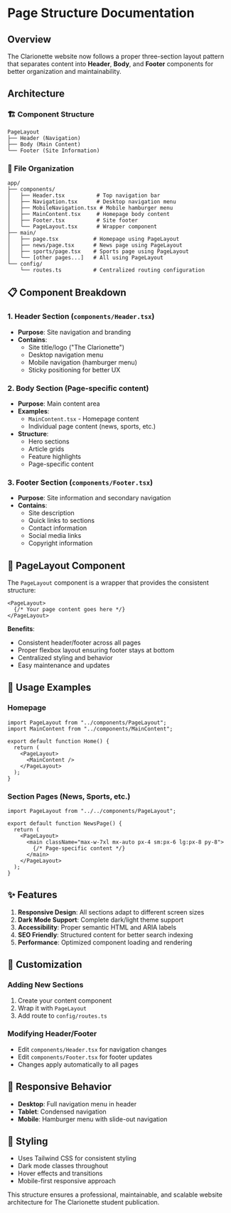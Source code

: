 # Page Structure Documentation

## Overview

The Clarionette website now follows a proper three-section layout pattern that separates content into **Header**, **Body**, and **Footer** components for better organization and maintainability.

## Architecture

### 🏗️ **Component Structure**

```
PageLayout
├── Header (Navigation)
├── Body (Main Content)
└── Footer (Site Information)
```

### 📁 **File Organization**

```
app/
├── components/
│   ├── Header.tsx          # Top navigation bar
│   ├── Navigation.tsx      # Desktop navigation menu
│   ├── MobileNavigation.tsx # Mobile hamburger menu
│   ├── MainContent.tsx     # Homepage body content
│   ├── Footer.tsx          # Site footer
│   └── PageLayout.tsx      # Wrapper component
├── main/
│   ├── page.tsx           # Homepage using PageLayout
│   ├── news/page.tsx      # News page using PageLayout
│   ├── sports/page.tsx    # Sports page using PageLayout
│   └── [other pages...]   # All using PageLayout
└── config/
    └── routes.ts          # Centralized routing configuration
```

## 📋 **Component Breakdown**

### 1. **Header Section** (`components/Header.tsx`)
- **Purpose**: Site navigation and branding
- **Contains**:
  - Site title/logo ("The Clarionette")
  - Desktop navigation menu
  - Mobile navigation (hamburger menu)
  - Sticky positioning for better UX

### 2. **Body Section** (Page-specific content)
- **Purpose**: Main content area
- **Examples**:
  - `MainContent.tsx` - Homepage content
  - Individual page content (news, sports, etc.)
- **Structure**: 
  - Hero sections
  - Article grids
  - Feature highlights
  - Page-specific content

### 3. **Footer Section** (`components/Footer.tsx`)
- **Purpose**: Site information and secondary navigation
- **Contains**:
  - Site description
  - Quick links to sections
  - Contact information
  - Social media links
  - Copyright information

## 🎯 **PageLayout Component**

The `PageLayout` component is a wrapper that provides the consistent structure:

```tsx
<PageLayout>
  {/* Your page content goes here */}
</PageLayout>
```

**Benefits**:
- Consistent header/footer across all pages
- Proper flexbox layout ensuring footer stays at bottom
- Centralized styling and behavior
- Easy maintenance and updates

## 🚀 **Usage Examples**

### Homepage
```tsx
import PageLayout from "../components/PageLayout";
import MainContent from "../components/MainContent";

export default function Home() {
  return (
    <PageLayout>
      <MainContent />
    </PageLayout>
  );
}
```

### Section Pages (News, Sports, etc.)
```tsx
import PageLayout from "../../components/PageLayout";

export default function NewsPage() {
  return (
    <PageLayout>
      <main className="max-w-7xl mx-auto px-4 sm:px-6 lg:px-8 py-8">
        {/* Page-specific content */}
      </main>
    </PageLayout>
  );
}
```

## ✨ **Features**

1. **Responsive Design**: All sections adapt to different screen sizes
2. **Dark Mode Support**: Complete dark/light theme support
3. **Accessibility**: Proper semantic HTML and ARIA labels
4. **SEO Friendly**: Structured content for better search indexing
5. **Performance**: Optimized component loading and rendering

## 🔧 **Customization**

### Adding New Sections
1. Create your content component
2. Wrap it with `PageLayout`
3. Add route to `config/routes.ts`

### Modifying Header/Footer
- Edit `components/Header.tsx` for navigation changes
- Edit `components/Footer.tsx` for footer updates
- Changes apply automatically to all pages

## 📱 **Responsive Behavior**

- **Desktop**: Full navigation menu in header
- **Tablet**: Condensed navigation
- **Mobile**: Hamburger menu with slide-out navigation

## 🎨 **Styling**

- Uses Tailwind CSS for consistent styling
- Dark mode classes throughout
- Hover effects and transitions
- Mobile-first responsive approach

This structure ensures a professional, maintainable, and scalable website architecture for The Clarionette student publication.
